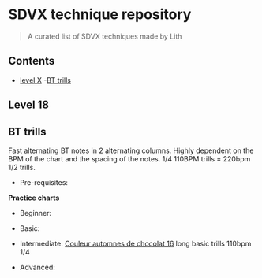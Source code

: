 # SDVX technique repository 

> A curated list of SDVX techniques made by Lith



## Contents
- [level X](#level-18)
  -[BT trills](#BT-trills)



## Level 18

## BT trills  
Fast alternating BT notes in 2 alternating columns. Highly dependent on the BPM of the chart and the spacing of the notes. 1/4 110BPM trills = 220bpm 1/2 trills. 

- Pre-requisites: 

**__Practice charts__**
- Beginner:

- Basic:

- Intermediate:
[Couleur automnes de chocolat 16](http://sdvx.in/04/04156m.htm) long basic trills 110bpm 1/4 

- Advanced:
